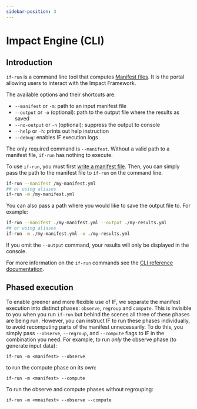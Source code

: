 ```yaml
---
sidebar-position: 3
---
```


# Impact Engine (CLI)

## Introduction

`if-run` is a command line tool that computes [Manifest files](manifest-file.md).
It is the portal allowing users to interact with the Impact Framework.

The available options and their shortcuts are:

- `--manifest` or `-m`: path to an input manifest file
- `--output` or `-o` (optional): path to the output file where the results as saved
- `--no-output` or `-n` (optional): suppress the output to console
- `--help` or `-h`: prints out help instruction
- `--debug`: enables IF execution logs

The only required command is `--manifest`. Without a valid path to a manifest file, `if-run` has nothing to execute.

To use `if-run`, you must first [write a manifest file](../users/how-to-write-manifests.md). Then, you can simply pass the path to the manifest file to `if-run` on the command line.

```sh
if-run --manifest /my-manifest.yml
## or using aliases
if-run -m /my-manifest.yml
```

You can also pass a path where you would like to save the output file to. For example:

```sh
if-run --manifest ./my-manifest.yml --output ./my-results.yml
## or using aliases
if-run -m ./my-manifest.yml -o ./my-results.yml
```

If you omit the `--output` command, your results will only be displayed in the console.

For more information on the `if-run` commands see the [CLI reference documentation](../reference/cli.md).

## Phased execution

To enable greener and more flexible use of IF, we separate the manifest execution into distinct phases: `observe`, `regroup` and `compute`. This is invisible to you when you run `if-run` but behind the scenes all three of these phases are being run. However, you can instruct IF to run these phases individually, to avoid recomputing parts of the manifest unnecessarily. To do this, you simply pass `--observe`, `--regroup`, and `--compute` flags to IF in the combination you need. For example, to run *only* the observe phase (to generate input data):

```
if-run -m <manifest> --observe
```

to run the compute phase on its own:

```
if-run -m <manifest> --compute
```

To run the observe and compute phases without regrouping:

```
if-run -m <mnaifest> --observe --compute
```
